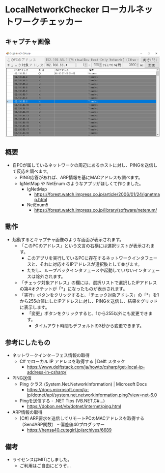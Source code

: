 # LocalNetworkChecker ローカルネットワークチェッカー

## キャプチャ画像
![Main screen capture image](./img/main_screen.png "Main screen capture image")

## 概要

- 自PCが属しているネットワークの周辺にあるホストに対し、PINGを送信して反応を調べます。
  - PING応答があれば、ARP情報を基にMACアドレスも調べます。
  - IgNetMap や NetEnum のようなアプリがほしくて作りました。
    - IgNetMap
      - https://forest.watch.impress.co.jp/article/2006/01/24/ignetmap.html
    - NetEnum5
      - https://forest.watch.impress.co.jp/library/software/netenum/

## 動作

- 起動するとキャプチャ画像のような画面が表示されます。
  - 「このPCのアドレス」という文言の右横には選択リストが表示されます。
    - このアプリを実行しているPCに存在するネットワークインタフェースと、それに対応するIPアドレスが選択肢として並びます。
    - ただし、ループバックインタフェースや起動していないインタフェースは除外されます。
  - 「チェック対象アドレス」の欄には、選択リストで選択したIPアドレスの第4オクテットが「*」になったものが表示されます。
  - 「実行」ボタンをクリックすると、「チェック対象アドレス」の「*」を1から255の値にしたIPアドレスに対し、PINGを送信し、結果をグリッドに表示します。
    - 「変更」ボタンをクリックすると、1から255以外にも変更できます。
      - タイムアウト時間もデフォルトの3秒から変更できます。

## 参考にしたもの

- ネットワークインターフェス情報の取得
  - C# でローカル IP アドレスを取得する | Delft スタック
    - https://www.delftstack.com/ja/howto/csharp/get-local-ip-address-in-csharp/
- PING送信
  - Ping クラス (System.Net.NetworkInformation) | Microsoft Docs
    - https://docs.microsoft.com/ja-jp/dotnet/api/system.net.networkinformation.ping?view=net-6.0
  - Pingを送信する - .NET Tips (VB.NET,C#...)
    - https://dobon.net/vb/dotnet/internet/ping.html
- ARP情報の取得
  - [C#] ARP要求を送信してリモートPCのMACアドレスを取得する（SendARP関数） – 偏差値40プログラマー
    - https://hensa40.cutegirl.jp/archives/6689

## 備考

- ライセンスはMITにしました。
  - ご利用はご自由にどうぞ…
